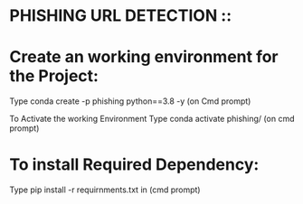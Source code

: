 # PHISHING URL DETECTION ::



# Create an working environment for the Project:
Type conda create -p phishing python==3.8 -y  (on Cmd prompt)

To Activate the working Environment Type conda activate phishing/  (on cmd prompt)

# To install Required Dependency:
Type pip install -r requirnments.txt in (cmd prompt)